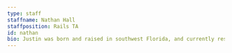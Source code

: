 ```yaml
---
type: staff
staffname: Nathan Hall
staffposition: Rails TA
id: nathan
bio: Justin was born and raised in southwest Florida, and currently resides in Tampa. Driven by a passion for games, he began teaching himself programming and design at a young age, creating video games for himself and his siblings. Justin understands the power of non-traditional education, self-taught in HTML, CSS, Ruby, Rails, Javascript, Actionscript, Haxe, Elixr, and Clojure. Justin joined 8th Light in early 2012, going through their apprenticeship program and later mentoring others. He has worked as an independent software consultant, social media manager, and is now excited to take on the role of educator. In his free time, Justin enjoys unsweetened iced tea, coffee, language design and indie games.
---
```



